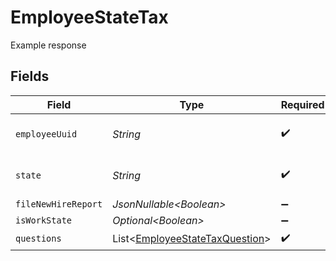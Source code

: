 # EmployeeStateTax

Example response


## Fields

| Field                                                                                  | Type                                                                                   | Required                                                                               | Description                                                                            |
| -------------------------------------------------------------------------------------- | -------------------------------------------------------------------------------------- | -------------------------------------------------------------------------------------- | -------------------------------------------------------------------------------------- |
| `employeeUuid`                                                                         | *String*                                                                               | :heavy_check_mark:                                                                     | The employee's uuid                                                                    |
| `state`                                                                                | *String*                                                                               | :heavy_check_mark:                                                                     | Two letter US state abbreviation                                                       |
| `fileNewHireReport`                                                                    | *JsonNullable\<Boolean>*                                                               | :heavy_minus_sign:                                                                     | N/A                                                                                    |
| `isWorkState`                                                                          | *Optional\<Boolean>*                                                                   | :heavy_minus_sign:                                                                     | N/A                                                                                    |
| `questions`                                                                            | List\<[EmployeeStateTaxQuestion](../../models/components/EmployeeStateTaxQuestion.md)> | :heavy_check_mark:                                                                     | N/A                                                                                    |